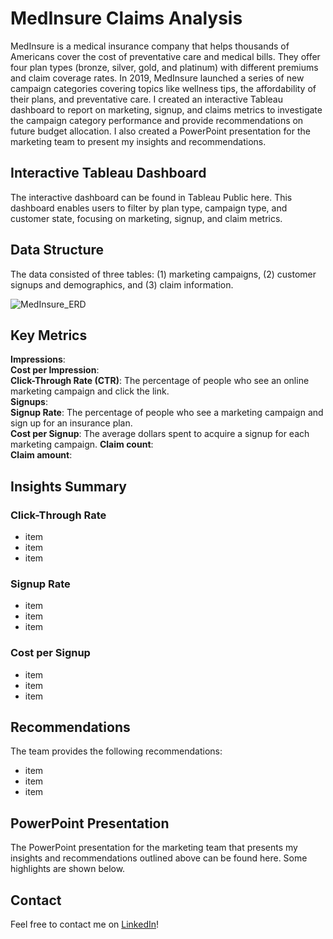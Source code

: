 # MedInsure Claims Analysis

MedInsure is a medical insurance company that helps thousands of Americans cover the cost of preventative care and medical bills. They offer four plan types (bronze, silver, gold, and platinum) with different premiums and claim coverage rates. In 2019, MedInsure launched a series of new campaign categories covering topics like wellness tips, the affordability of their plans, and preventative care. I created an interactive Tableau dashboard to report on marketing, signup, and claims metrics to investigate the campaign category performance and provide recommendations on future budget allocation. I also created a PowerPoint presentation for the marketing team to present my insights and recommendations. 

## Interactive Tableau Dashboard

The interactive dashboard can be found in Tableau Public here. This dashboard enables users to filter by plan type, campaign type, and customer state, focusing on marketing, signup, and claim metrics.

## Data Structure

The data consisted of three tables: (1) marketing campaigns, (2) customer signups and demographics, and (3) claim information.

![MedInsure_ERD](https://github.com/jessicacampbell-astro/MedInsure_claims_analysis/assets/23153120/dc9f6c18-c1e8-4e80-929b-a26835fb4f9f)

## Key Metrics

**Impressions**: <br>
**Cost per Impression**: <br>
**Click-Through Rate (CTR)**: The percentage of people who see an online marketing campaign and click the link.<br>
**Signups**: <br>
**Signup Rate**: The percentage of people who see a marketing campaign and sign up for an insurance plan.<br>
**Cost per Signup**: The average dollars spent to acquire a signup for each marketing campaign.
**Claim count**: <br>
**Claim amount**: <br>

## Insights Summary 

### Click-Through Rate

- item
- item
- item

### Signup Rate

- item
- item
- item

### Cost per Signup

- item
- item
- item

## Recommendations

The team provides the following recommendations:
- item
- item
- item

## PowerPoint Presentation

The PowerPoint presentation for the marketing team that presents my insights and recommendations outlined above can be found here. Some highlights are shown below.

## Contact

Feel free to contact me on [LinkedIn](https://www.linkedin.com/in/jessicacampbell-astro/)!
